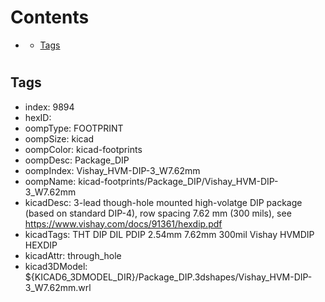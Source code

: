 



Contents
========

* [](#)
	* [Tags](#tags)

# 

## Tags

- index: 9894
- hexID: 
- oompType: FOOTPRINT
- oompSize: kicad
- oompColor: kicad-footprints
- oompDesc: Package_DIP
- oompIndex: Vishay_HVM-DIP-3_W7.62mm
- oompName: kicad-footprints/Package_DIP/Vishay_HVM-DIP-3_W7.62mm
- kicadDesc: 3-lead though-hole mounted high-volatge DIP package (based on standard DIP-4), row spacing 7.62 mm (300 mils), see https://www.vishay.com/docs/91361/hexdip.pdf
- kicadTags: THT DIP DIL PDIP 2.54mm 7.62mm 300mil Vishay HVMDIP HEXDIP
- kicadAttr: through_hole
- kicad3DModel: ${KICAD6_3DMODEL_DIR}/Package_DIP.3dshapes/Vishay_HVM-DIP-3_W7.62mm.wrl
